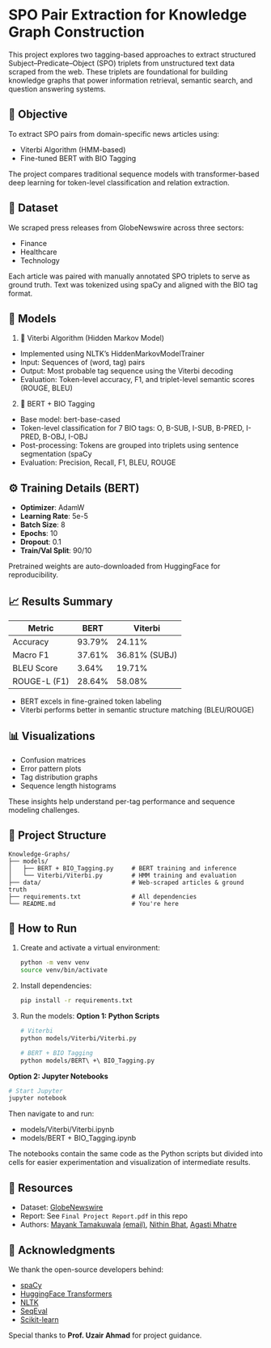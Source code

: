 # SPO Pair Extraction for Knowledge Graph Construction

This project explores two tagging-based approaches to extract structured Subject–Predicate–Object (SPO) triplets from unstructured text data scraped from the web. These triplets are foundational for building knowledge graphs that power information retrieval, semantic search, and question answering systems.

## 📌 Objective

To extract SPO pairs from domain-specific news articles using:
- Viterbi Algorithm (HMM-based)
- Fine-tuned BERT with BIO Tagging

The project compares traditional sequence models with transformer-based deep learning for token-level classification and relation extraction.

## 📂 Dataset

We scraped press releases from GlobeNewswire across three sectors:
- Finance
- Healthcare
- Technology

Each article was paired with manually annotated SPO triplets to serve as ground truth. Text was tokenized using spaCy and aligned with the BIO tag format.

## 🧠 Models

1) 🔁 Viterbi Algorithm (Hidden Markov Model)
- Implemented using NLTK’s HiddenMarkovModelTrainer
- Input: Sequences of (word, tag) pairs
- Output: Most probable tag sequence using the Viterbi decoding
- Evaluation: Token-level accuracy, F1, and triplet-level semantic scores (ROUGE, BLEU)

2) 🧠 BERT + BIO Tagging
- Base model: bert-base-cased
- Token-level classification for 7 BIO tags: O, B-SUB, I-SUB, B-PRED, I-PRED, B-OBJ, I-OBJ
- Post-processing: Tokens are grouped into triplets using sentence segmentation (spaCy
- Evaluation: Precision, Recall, F1, BLEU, ROUGE

## ⚙️ Training Details (BERT)

- **Optimizer**: AdamW
- **Learning Rate**: 5e-5
- **Batch Size**: 8
- **Epochs**: 10
- **Dropout**: 0.1
- **Train/Val Split**: 90/10

Pretrained weights are auto-downloaded from HuggingFace for reproducibility.


## 📈 Results Summary

| Metric           | BERT        | Viterbi     |
|------------------|-------------|-------------|
| Accuracy         | 93.79%      | 24.11%      |
| Macro F1         | 37.61%      | 36.81% (SUBJ) |
| BLEU Score       | 3.64%       | 19.71%      |
| ROUGE-L (F1)     | 28.64%      | 58.08%      |

- BERT excels in fine-grained token labeling
- Viterbi performs better in semantic structure matching (BLEU/ROUGE)

## 📊 Visualizations

- Confusion matrices
- Error pattern plots
- Tag distribution graphs
- Sequence length histograms

These insights help understand per-tag performance and sequence modeling challenges.

## 📁 Project Structure

```
Knowledge-Graphs/
├── models/
│   ├── BERT + BIO_Tagging.py     # BERT training and inference
│   └── Viterbi/Viterbi.py        # HMM training and evaluation
├── data/                         # Web-scraped articles & ground truth
├── requirements.txt              # All dependencies
└── README.md                     # You're here
```

## 🚀 How to Run

1. Create and activate a virtual environment:
   ```bash
   python -m venv venv
   source venv/bin/activate
   ```

2. Install dependencies:
   ```bash
   pip install -r requirements.txt
   ```

3. Run the models: **Option 1: Python Scripts**
   ```bash
   # Viterbi
   python models/Viterbi/Viterbi.py

   # BERT + BIO Tagging
   python models/BERT\ +\ BIO_Tagging.py
   ```

**Option 2: Jupyter Notebooks**
```bash
# Start Jupyter
jupyter notebook
```

Then navigate to and run:
- models/Viterbi/Viterbi.ipynb
- models/BERT + BIO_Tagging.ipynb

The notebooks contain the same code as the Python scripts but divided into cells for easier experimentation and visualization of intermediate results.

## 🔗 Resources

- Dataset: [GlobeNewswire](https://globenewswire.com)
- Report: See `Final Project Report.pdf` in this repo
- Authors: [Mayank Tamakuwala](https://mayank-tamakuwala.me) [(email)](mailto:tamakuwala.m@northeastern.edu), [Nithin Bhat](mailto:bhat.nith@@northeastern.edu), [Agasti Mhatre](mailto:mhatre.ag@northeastern.edu)

## 🧠 Acknowledgments

We thank the open-source developers behind:
- [spaCy](https://spacy.io)
- [HuggingFace Transformers](https://huggingface.co/transformers/)
- [NLTK](https://www.nltk.org/)
- [SeqEval](https://github.com/chakki-works/seqeval)
- [Scikit-learn](https://scikit-learn.org)

Special thanks to **Prof. Uzair Ahmad** for project guidance.
